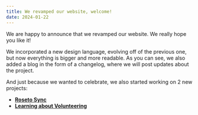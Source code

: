 ```yaml
---
title: We revamped our website, welcome!
date: 2024-01-22
---
```


We are happy to announce that we revamped our website. We really hope you like it!

We incorporated a new design language, evolving off of the previous one, but now
everything is bigger and more readable. As you can see, we also added a blog
in the form of a changelog, where we will post updates about the project.

And just because we wanted to celebrate, we also started working on 2 new projects:

- [**Roseto Sync**](https://docs.roseto.space/project-specs/s/roseto-20240113)
- [**Learning about Volunteering**](https://docs.roseto.space/project-specs/s/roseto-20240110)
